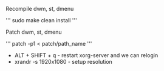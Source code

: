 Recompile dwm, st, dmenu

''' sudo make clean install '''

Patch dwm, st, dmenu

''' patch -p1 < patch/path_name '''

- ALT + SHIFT + q - restart xorg-server and we can relogin
- xrandr -s 1920x1080 - setup resolution
